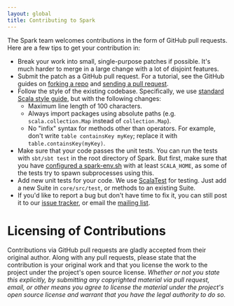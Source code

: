 ```yaml
---
layout: global
title: Contributing to Spark
---
```


The Spark team welcomes contributions in the form of GitHub pull requests. Here are a few tips to get your contribution in:

- Break your work into small, single-purpose patches if possible. It's much harder to merge in a large change with a lot of disjoint features.
- Submit the patch as a GitHub pull request. For a tutorial, see the GitHub guides on [forking a repo](https://help.github.com/articles/fork-a-repo) and [sending a pull request](https://help.github.com/articles/using-pull-requests).
- Follow the style of the existing codebase. Specifically, we use [standard Scala style guide](http://docs.scala-lang.org/style/), but with the following changes:
  * Maximum line length of 100 characters.
  * Always import packages using absolute paths (e.g. `scala.collection.Map` instead of `collection.Map`).
  * No "infix" syntax for methods other than operators. For example, don't write `table containsKey myKey`; replace it with `table.containsKey(myKey)`.
- Make sure that your code passes the unit tests. You can run the tests with `sbt/sbt test` in the root directory of Spark.
  But first, make sure that you have [configured a spark-env.sh](configuration.html) with at least
  `SCALA_HOME`, as some of the tests try to spawn subprocesses using this.
- Add new unit tests for your code. We use [ScalaTest](http://www.scalatest.org/) for testing. Just add a new Suite in `core/src/test`, or methods to an existing Suite.
- If you'd like to report a bug but don't have time to fix it, you can still post it to our [issue tracker](https://spark-project.atlassian.net), or email the [mailing list](http://www.spark-project.org/mailing-lists.html).

# Licensing of Contributions

Contributions via GitHub pull requests are gladly accepted from their original author. Along with any pull requests, please
state that the contribution is your original work and that you license the work to the project under the project's open source 
license. *Whether or not you state this explicitly, by submitting any copyrighted material via pull request, email, or other 
means you agree to license the material under the project's open source license and warrant that you have the legal authority 
to do so.*
